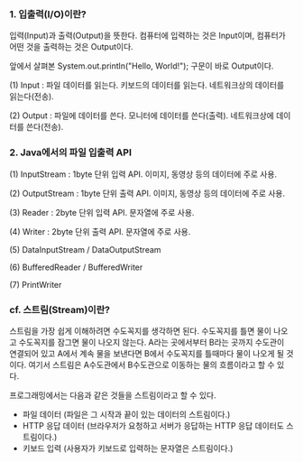 ### 1. 입출력(I/O)이란?

 

입력(Input)과 출력(Output)을 뜻한다. 컴퓨터에 입력하는 것은 Input이며, 컴퓨터가 어떤 것을 출력하는 것은 Output이다.

앞에서 살펴본 System.out.println("Hello, World!"); 구문이 바로 Output이다.  

  

 

(1) Input : 파일 데이터를 읽는다. 키보드의 데이터를 읽는다. 네트워크상의 데이터를 읽는다(전송).

(2) Output : 파일에 데이터를 쓴다. 모니터에 데이터를 쓴다(출력). 네트워크상에 데이터를 쓴다(전송).

 

 

### 2. Java에서의 파일 입출력 API

 

(1) InputStream : 1byte 단위 입력 API. 이미지, 동영상 등의 데이터에 주로 사용.

(2) OutputStream : 1byte 단위 출력 API. 이미지, 동영상 등의 데이터에 주로 사용.

(3) Reader : 2byte 단위 입력 API. 문자열에 주로 사용.

(4) Writer : 2byte 단위 출력 API. 문자열에 주로 사용.

 

(5) DataInputStream / DataOutputStream

(6) BufferedReader / BufferedWriter

(7) PrintWriter

 

 

### cf. 스트림(Stream)이란?

스트림을 가장 쉽게 이해하려면 수도꼭지를 생각하면 된다. 수도꼭지를 틀면 물이 나오고 수도꼭지를 잠그면 물이 나오지 않는다. A라는 곳에서부터 B라는 곳까지 수도관이 연결되어 있고 A에서 계속 물을 보낸다면 B에서 수도꼭지를 틀때마다 물이 나오게 될 것이다. 여기서 스트림은 A수도관에서 B수도관으로 이동하는 물의 흐름이라고 할 수 있다.

프로그래밍에서는 다음과 같은 것들을 스트림이라고 할 수 있다.

- 파일 데이터 (파일은 그 시작과 끝이 있는 데이터의 스트림이다.)
- HTTP 응답 데이터 (브라우저가 요청하고 서버가 응답하는 HTTP 응답 데이터도 스트림이다.)
- 키보드 입력 (사용자가 키보드로 입력하는 문자열은 스트림이다.)
  

